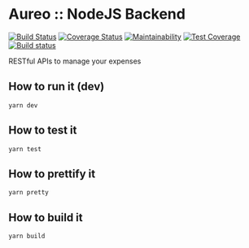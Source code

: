 # Aureo :: NodeJS Backend

[![Build Status](https://travis-ci.com/SilentFrogNet/aureo_server.svg?token=7n4mfECfijTkm5kRx7gr&branch=devel)](https://travis-ci.com/SilentFrogNet/aureo_server)
[![Coverage Status](https://coveralls.io/repos/github/SilentFrogNet/aureo_server/badge.svg?branch=devel)](https://coveralls.io/github/SilentFrogNet/aureo_server?branch=devel)
[![Maintainability](https://api.codeclimate.com/v1/badges/3a000a23015d0a712d8e/maintainability)](https://codeclimate.com/github/SilentFrogNet/aureo_server/maintainability)
[![Test Coverage](https://api.codeclimate.com/v1/badges/3a000a23015d0a712d8e/test_coverage)](https://codeclimate.com/github/SilentFrogNet/aureo_server/test_coverage)
[![Build status](https://ci.appveyor.com/api/projects/status/ptegi8la3faxk9xy?svg=true)](https://ci.appveyor.com/project/SilentFrogNet/aureo-server)


RESTful APIs to manage your expenses


## How to run it (dev)

`yarn dev`


## How to test it

`yarn test`


## How to prettify it

`yarn pretty`


## How to build it

`yarn build`
